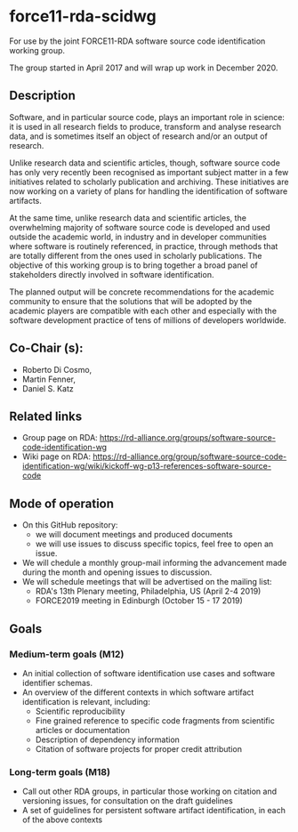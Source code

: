 # force11-rda-scidwg
For use by the joint FORCE11-RDA software source code identification working group.

The group started in April 2017 and will wrap up work in December 2020.

## Description

Software, and in particular source code, plays an important role in science: it is used in all research fields to produce, transform and analyse research data, and is sometimes itself an object of research and/or an output of research.

Unlike research data and scientific articles, though, software source code has only very recently been recognised as important subject matter in a few initiatives related to scholarly publication and archiving. These initiatives are now working on a variety of plans for handling the identification of software artifacts.

At the same time, unlike research data and scientific articles, the overwhelming majority of software source code is developed and used outside the academic world, in industry and in developer communities where software is routinely referenced, in practice, through methods that are totally different from the ones used in scholarly publications. 
The objective of this working group is to bring together a broad panel of stakeholders directly involved in software identification.

The planned output will be concrete recommendations for the academic community to ensure that the solutions that will be adopted by the academic players are compatible with each other and especially with the software development practice of tens of millions of developers worldwide.

## Co-Chair (s): 
- Roberto Di Cosmo, 
- Martin Fenner,
- Daniel S. Katz

## Related links

- Group page on RDA: https://rd-alliance.org/groups/software-source-code-identification-wg
- Wiki page on RDA: https://rd-alliance.org/group/software-source-code-identification-wg/wiki/kickoff-wg-p13-references-software-source-code

## Mode of operation
- On this GitHub repository:
    - we will document meetings and produced documents
    - we will use issues to discuss specific topics, feel free to open an issue.
- We will chedule a monthly group-mail informing the advancement made during the month and opening issues to discussion.
- We will schedule meetings that will be advertised on the mailing list:
   - RDA's 13th Plenary meeting, Philadelphia, US (April 2-4 2019)
   - FORCE2019 meeting in Edinburgh (October 15 - 17 2019) 

## Goals
### Medium-term goals (M12)
- An initial collection of software identification use cases and software identifier
schemas.
- An overview of the different contexts in which software artifact identification is
relevant, including:
  - Scientific reproducibility
  - Fine grained reference to specific code fragments from scientific articles or
    documentation
  - Description of dependency information
  - Citation of software projects for proper credit attribution
### Long-term goals (M18)
- Call out other RDA groups, in particular those working on citation and versioning
issues, for consultation on the draft guidelines
- A set of guidelines for persistent software artifact identification, in each of the above
contexts
